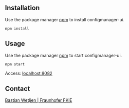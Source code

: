 ## Installation

Use the package manager [npm](https://nodejs.org/en/download/) to install configmanager-ui.

```bash
npm install
```

## Usage

Use the package manager [npm](https://nodejs.org/en/download/) to start configmanager-ui.

```bash
npm start
```
Access: [localhost:8082](http://localhost:8082) 

## Contact

[Bastian Wetljen | Fraunhofer FKIE](mailto:bastian.weltjen@fkie.fraunhofer.de) 
